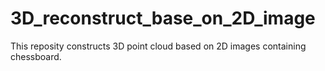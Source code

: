 # 3D_reconstruct_base_on_2D_image
This reposity constructs 3D point cloud based on 2D images containing chessboard.
